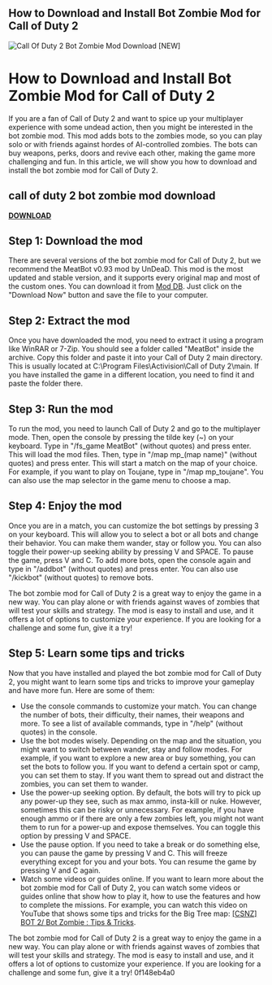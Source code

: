 ## How to Download and Install Bot Zombie Mod for Call of Duty 2

 
![Call Of Duty 2 Bot Zombie Mod Download \[NEW\]](https://encrypted-tbn1.gstatic.com/images?q=tbn:ANd9GcTqeT9UZzhaDhVN2q-mjswB8AFDV4glwKRaEm5SA75OXxsuy_z0Orwv)

 
# How to Download and Install Bot Zombie Mod for Call of Duty 2
 
If you are a fan of Call of Duty 2 and want to spice up your multiplayer experience with some undead action, then you might be interested in the bot zombie mod. This mod adds bots to the zombies mode, so you can play solo or with friends against hordes of AI-controlled zombies. The bots can buy weapons, perks, doors and revive each other, making the game more challenging and fun. In this article, we will show you how to download and install the bot zombie mod for Call of Duty 2.
 
## call of duty 2 bot zombie mod download


[**DOWNLOAD**](https://kolbgerttechan.blogspot.com/?l=2tKvOM)

 
## Step 1: Download the mod
 
There are several versions of the bot zombie mod for Call of Duty 2, but we recommend the MeatBot v0.93 mod by UnDeaD. This mod is the most updated and stable version, and it supports every original map and most of the custom ones. You can download it from [Mod DB](https://www.moddb.com/mods/meatbot-v092). Just click on the "Download Now" button and save the file to your computer.
 
## Step 2: Extract the mod
 
Once you have downloaded the mod, you need to extract it using a program like WinRAR or 7-Zip. You should see a folder called "MeatBot" inside the archive. Copy this folder and paste it into your Call of Duty 2 main directory. This is usually located at C:\Program Files\Activision\Call of Duty 2\main. If you have installed the game in a different location, you need to find it and paste the folder there.
 
## Step 3: Run the mod
 
To run the mod, you need to launch Call of Duty 2 and go to the multiplayer mode. Then, open the console by pressing the tilde key (~) on your keyboard. Type in "/fs\_game MeatBot" (without quotes) and press enter. This will load the mod files. Then, type in "/map mp\_(map name)" (without quotes) and press enter. This will start a match on the map of your choice. For example, if you want to play on Toujane, type in "/map mp\_toujane". You can also use the map selector in the game menu to choose a map.
 
## Step 4: Enjoy the mod
 
Once you are in a match, you can customize the bot settings by pressing 3 on your keyboard. This will allow you to select a bot or all bots and change their behavior. You can make them wander, stay or follow you. You can also toggle their power-up seeking ability by pressing V and SPACE. To pause the game, press V and C. To add more bots, open the console again and type in "/addbot" (without quotes) and press enter. You can also use "/kickbot" (without quotes) to remove bots.
 
The bot zombie mod for Call of Duty 2 is a great way to enjoy the game in a new way. You can play alone or with friends against waves of zombies that will test your skills and strategy. The mod is easy to install and use, and it offers a lot of options to customize your experience. If you are looking for a challenge and some fun, give it a try!
  
## Step 5: Learn some tips and tricks
 
Now that you have installed and played the bot zombie mod for Call of Duty 2, you might want to learn some tips and tricks to improve your gameplay and have more fun. Here are some of them:
 
- Use the console commands to customize your match. You can change the number of bots, their difficulty, their names, their weapons and more. To see a list of available commands, type in "/help" (without quotes) in the console.
- Use the bot modes wisely. Depending on the map and the situation, you might want to switch between wander, stay and follow modes. For example, if you want to explore a new area or buy something, you can set the bots to follow you. If you want to defend a certain spot or camp, you can set them to stay. If you want them to spread out and distract the zombies, you can set them to wander.
- Use the power-up seeking option. By default, the bots will try to pick up any power-up they see, such as max ammo, insta-kill or nuke. However, sometimes this can be risky or unnecessary. For example, if you have enough ammo or if there are only a few zombies left, you might not want them to run for a power-up and expose themselves. You can toggle this option by pressing V and SPACE.
- Use the pause option. If you need to take a break or do something else, you can pause the game by pressing V and C. This will freeze everything except for you and your bots. You can resume the game by pressing V and C again.
- Watch some videos or guides online. If you want to learn more about the bot zombie mod for Call of Duty 2, you can watch some videos or guides online that show how to play it, how to use the features and how to complete the missions. For example, you can watch this video on YouTube that shows some tips and tricks for the Big Tree map: [\[CSNZ\] BOT 2/ Bot Zombie : Tips & Tricks](https://www.youtube.com/watch?v=8xZtTTsQuwM).

The bot zombie mod for Call of Duty 2 is a great way to enjoy the game in a new way. You can play alone or with friends against waves of zombies that will test your skills and strategy. The mod is easy to install and use, and it offers a lot of options to customize your experience. If you are looking for a challenge and some fun, give it a try!
 0f148eb4a0
